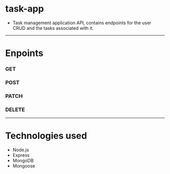 # task-app
- Task management application API, contains endpoints for the user CRUD and the tasks associated with it.
---
# Enpoints
  ### GET
  ### POST
  ### PATCH
  ### DELETE
---

# Technologies used

- Node.js
- Express
- MongoDB
- Mongoose
